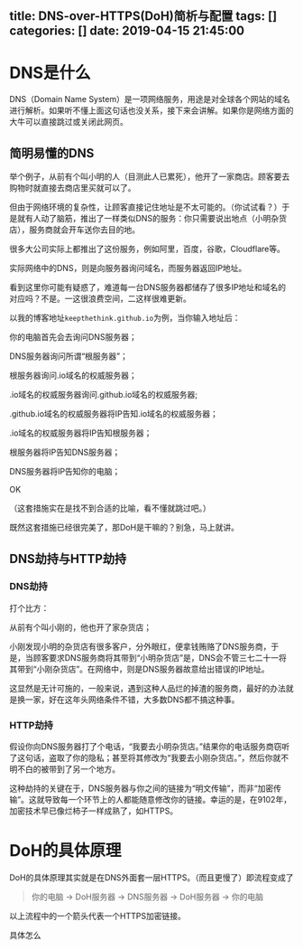 title: DNS-over-HTTPS(DoH)简析与配置
tags: []
categories: []
date: 2019-04-15 21:45:00
---
# DNS是什么

DNS（Domain Name System）是一项网络服务，用途是对全球各个网站的域名进行解析。如果听不懂上面这句话也没关系，接下来会讲解。如果你是网络方面的大牛可以直接跳过或关闭此网页。

## 简明易懂的DNS

举个例子，从前有个叫小明的人（目测此人已累死），他开了一家商店。顾客要去购物时就直接去商店里买就可以了。

但由于网络环境的复杂性，让顾客直接记住地址是不太可能的。（你试试看？）于是就有人动了脑筋，推出了一样类似DNS的服务：你只需要说出地点（小明杂货店），服务商就会开车送你去目的地。

很多大公司实际上都推出了这份服务，例如阿里，百度，谷歌，Cloudflare等。

实际网络中的DNS，则是向服务器询问域名，而服务器返回IP地址。

看到这里你可能有疑惑了，难道每一台DNS服务器都储存了很多IP地址和域名的对应吗？不是。一这很浪费空间，二这样很难更新。

以我的博客地址`keepthethink.github.io`为例，当你输入地址后：

你的电脑首先会去询问DNS服务器；

DNS服务器询问所谓“根服务器”；

根服务器询问.io域名的权威服务器；

.io域名的权威服务器询问.github.io域名的权威服务器;

.github.io域名的权威服务器将IP告知.io域名的权威服务器；

.io域名的权威服务器将IP告知根服务器；

根服务器将IP告知DNS服务器；

DNS服务器将IP告知你的电脑；

OK

（这套措施实在是找不到合适的比喻，看不懂就跳过吧。）

既然这套措施已经很完美了，那DoH是干嘛的？别急，马上就讲。

## DNS劫持与HTTP劫持

### DNS劫持

打个比方：

从前有个叫小刚的，他也开了家杂货店；

小刚发现小明的杂货店有很多客户，分外眼红，便拿钱贿赂了DNS服务商，于是，当顾客要求DNS服务商将其带到“小明杂货店”是，DNS会不管三七二十一将其带到“小刚杂货店”。在网络中，则是DNS服务器故意给出错误的IP地址。

这显然是无计可施的，一般来说，遇到这种人品烂的掉渣的服务商，最好的办法就是换一家，好在这年头网络条件不错，大多数DNS都不搞这种事。

### HTTP劫持

假设你向DNS服务器打了个电话，“我要去小明杂货店。”结果你的电话服务商窃听了这句话，盗取了你的隐私；甚至将其修改为“我要去小刚杂货店。”，然后你就不明不白的被带到了另一个地方。

这种劫持的关键在于，DNS服务器与你之间的链接为“明文传输”，而非“加密传输”。这就导致每一个环节上的人都能随意修改你的链接。幸运的是，在9102年，加密技术早已像烂柿子一样成熟了，如HTTPS。

# DoH的具体原理

DoH的具体原理其实就是在DNS外面套一层HTTPS。（而且更慢了）即流程变成了

> 你的电脑 -> DoH服务器 -> DNS服务器 -> DoH服务器 -> 你的电脑

以上流程中的一个箭头代表一个HTTPS加密链接。

具体怎么